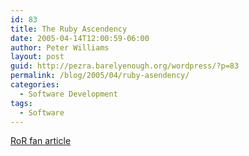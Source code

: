 ```yaml
---
id: 83
title: The Ruby Ascendency
date: 2005-04-14T12:00:59-06:00
author: Peter Williams
layout: post
guid: http://pezra.barelyenough.org/wordpress/?p=83
permalink: /blog/2005/04/ruby-asendency/
categories:
  - Software Development
tags:
  - Software
---
```

[RoR fan article](http://www.jroller.com/page/obie/20050412#unabashed_ruby_on_rails_enthusiasm)